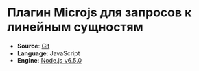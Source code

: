 # Плагин Microjs для запросов к линейным сущностям
* **Source**: [Git](http://git.macronomica.com/scm/nm/microjs-plugins-rest-list.git)
* **Language**: JavaScript
* **Engine**: [Node.js v6.5.0](https://nodejs.org/dist/latest-v5.x/)
